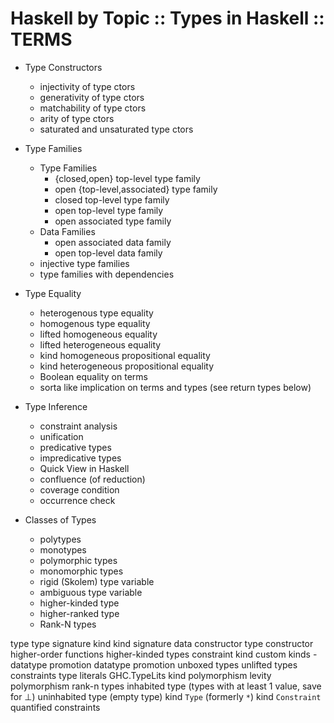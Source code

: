 # Haskell by Topic :: Types in Haskell :: TERMS

- Type Constructors
  - injectivity of type ctors
  - generativity of type ctors
  - matchability of type ctors
  - arity of type ctors
  - saturated and unsaturated type ctors

- Type Families
  - Type Families
    + {closed,open} top-level type family
    + open {top-level,associated} type family
    - closed top-level  type family
    - open   top-level  type family
    - open   associated type family
  - Data Families
    - open associated data family
    - open top-level  data family
  - injective type families
  - type families with dependencies

- Type Equality
  - heterogenous type equality
  - homogenous type equality
  - lifted homogeneous equality
  - lifted heterogeneous equality
  - kind homogeneous propositional equality
  - kind heterogeneous propositional equality
  - Boolean equality on terms
  - sorta like implication on terms and types (see return types below)

- Type Inference
  - constraint analysis
  - unification
  - predicative types
  - impredicative types
  - Quick View in Haskell
  - confluence (of reduction)
  - coverage condition
  - occurrence check

- Classes of Types
  - polytypes
  - monotypes
  - polymorphic types
  - monomorphic types
  - rigid (Skolem) type variable
  - ambiguous type variable
  - higher-kinded type
  - higher-ranked type
  - Rank-N types


type
type signature
kind
kind signature
data constructor
type constructor
higher-order functions
higher-kinded types
constraint kind
custom kinds - datatype promotion
datatype promotion
unboxed types
unlifted types
constraints
type literals
GHC.TypeLits
kind polymorphism
levity polymorphism
rank-n types
inhabited type (types with at least 1 value, save for ⊥)
uninhabited type (empty type)
kind `Type` (formerly `*`)
kind `Constraint`
quantified constraints
